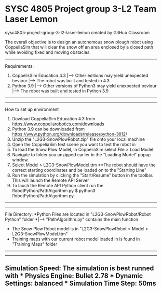 # SYSC 4805 Project group 3-L2 Team Laser Lemon


sysc4805-project-group-3-l2-laser-lemon created by GitHub Classroom

The overall objective is to design an autonomous snow plough robot using CoppeliaSim that will clear the snow off an area enclosed by a closed path while avoiding fixed and moving obstacles. 

-------------------------------------------------------------------------------------------------------------
Requirements:
1. CoppelisSim Education 4.3
    |--> Other editions may yield unexpected beviour
    |--> The robot was built and tested in 4.3
2. Python 3.9
    |--> Other versions of Python3 may yield unexpected beviour
    |--> The robot was built and tested in Python 3.9
-------------------------------------------------------------------------------------------------------------

-------------------------------------------------------------------------------------------------------------
How to set up environment
1. Dowload CoppeliaSim Education 4.3 from https://www.coppeliarobotics.com/downloads
2. Python 3.9 can be downloaded from https://www.python.org/downloads/release/python-3912/
2. Unzip the "L2G3-SnowPlowRobot.zip" file onto your local machine
3. Open the CoppeliaSim test scene you want to test the robot in
4. To load the Snow Plow Model, in CoppeliaSim select File > Load Model
5. Navigate to folder you unzipped earlier in the "Loading Model" popup window.
6. Select Model > L2G3-SnowPlowModel.ttm
    **The robot should have the correct starting coordinates and be loaded on to the "Starting Line"
7. Run the simulation by clicking the "Start/Resume" button in the toolbar. This will launch the Remote API Server
8. To lauch the Remote API Python client run the RobotPython/PathAlgorithm.py
        $ python3 RobotPython/PathAlgorithm.py
-------------------------------------------------------------------------------------------------------------

-------------------------------------------------------------------------------------------------------------
File Directory:
*Python Files are located in "L2G3-SnowPlowRobot/Robot Python" folder
    *|--> "PathAlgorithm.py" contains the main function
* The Snow Plow Robot model is in "L2G3-SnowPlowRobot > Model > L2G3-SnowPlowModel.ttm"
* Training maps with our current robot model loaded in is found in "Training Maps" folder
-------------------------------------------------------------------------------------------------------------

-------------------------------------------------------------------------------------------------------------
Simulation Speed:
The simulation is best runned with
    * Physics Engine: Bullet 2.78
    * Dynamic Settings: balanced
    * Simulation Time Step: 50ms
-------------------------------------------------------------------------------------------------------------
